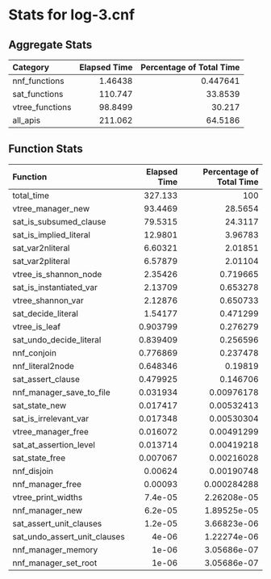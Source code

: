 # Stats for log-3.cnf

## Aggregate Stats

| Category        |   Elapsed Time |   Percentage of Total Time |
|:----------------|---------------:|---------------------------:|
| nnf_functions   |        1.46438 |                   0.447641 |
| sat_functions   |      110.747   |                  33.8539   |
| vtree_functions |       98.8499  |                  30.217    |
| all_apis        |      211.062   |                  64.5186   |

## Function Stats

| Function                     |   Elapsed Time |   Percentage of Total Time |
|:-----------------------------|---------------:|---------------------------:|
| total_time                   |     327.133    |              100           |
| vtree_manager_new            |      93.4469   |               28.5654      |
| sat_is_subsumed_clause       |      79.5315   |               24.3117      |
| sat_is_implied_literal       |      12.9801   |                3.96783     |
| sat_var2nliteral             |       6.60321  |                2.01851     |
| sat_var2pliteral             |       6.57879  |                2.01104     |
| vtree_is_shannon_node        |       2.35426  |                0.719665    |
| sat_is_instantiated_var      |       2.13709  |                0.653278    |
| vtree_shannon_var            |       2.12876  |                0.650733    |
| sat_decide_literal           |       1.54177  |                0.471299    |
| vtree_is_leaf                |       0.903799 |                0.276279    |
| sat_undo_decide_literal      |       0.839409 |                0.256596    |
| nnf_conjoin                  |       0.776869 |                0.237478    |
| nnf_literal2node             |       0.648346 |                0.19819     |
| sat_assert_clause            |       0.479925 |                0.146706    |
| nnf_manager_save_to_file     |       0.031934 |                0.00976178  |
| sat_state_new                |       0.017417 |                0.00532413  |
| sat_is_irrelevant_var        |       0.017348 |                0.00530304  |
| vtree_manager_free           |       0.016072 |                0.00491299  |
| sat_at_assertion_level       |       0.013714 |                0.00419218  |
| sat_state_free               |       0.007067 |                0.00216028  |
| nnf_disjoin                  |       0.00624  |                0.00190748  |
| nnf_manager_free             |       0.00093  |                0.000284288 |
| vtree_print_widths           |       7.4e-05  |                2.26208e-05 |
| nnf_manager_new              |       6.2e-05  |                1.89525e-05 |
| sat_assert_unit_clauses      |       1.2e-05  |                3.66823e-06 |
| sat_undo_assert_unit_clauses |       4e-06    |                1.22274e-06 |
| nnf_manager_memory           |       1e-06    |                3.05686e-07 |
| nnf_manager_set_root         |       1e-06    |                3.05686e-07 |
